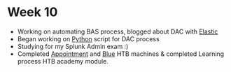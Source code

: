 # Week 10

* Working on automating BAS process, blogged about DAC with [Elastic](../../cybersecurity/detection-as-code-dac/dac-with-elastic-siem.md)
* Began working on [Python](broken-reference) script for DAC process
* Studying for my Splunk Admin exam :)
* Completed [Appointment](broken-reference) and [Blue](broken-reference) HTB machines & completed Learning process HTB academy module.&#x20;
